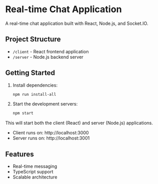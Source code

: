 # Real-time Chat Application

A real-time chat application built with React, Node.js, and Socket.IO.

## Project Structure

- `/client` - React frontend application
- `/server` - Node.js backend server

## Getting Started

1. Install dependencies:
   ```bash
   npm run install-all
   ```

2. Start the development servers:
   ```bash
   npm start
   ```

This will start both the client (React) and server (Node.js) applications.

- Client runs on: http://localhost:3000
- Server runs on: http://localhost:3001

## Features

- Real-time messaging
- TypeScript support
- Scalable architecture